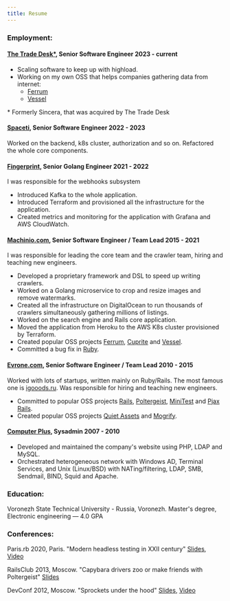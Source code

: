 ```yaml
---
title: Resume
---
```


### Employment:

#### <a href="https://sincera.io/" target="_blank">The Trade Desk*</a>, __Senior Software Engineer__ <span class="year float-right">2023 - current</span>

- Scaling software to keep up with highload.
- Working on my own OSS that helps companies gathering data from internet:
  - <a href="https://github.com/rubycdp/ferrum" target="_blank">Ferrum</a>
  - <a href="https://github.com/rubycdp/vessel" target="_blank">Vessel</a>

\* Formerly Sincera, that was acquired by The Trade Desk

#### <a href="https://www.spaceti.com/" target="_blank">Spaceti</a>, __Senior Software Engineer__ <span class="year float-right">2022 - 2023</span>

Worked on the backend, k8s cluster, authorization and so on. Refactored the whole core components.

#### <a href="https://fingerprint.com" target="_blank">Fingerprint</a>, __Senior Golang Engineer__ <span class="year float-right">2021 - 2022</span>

I was responsible for the webhooks subsystem

- Introduced Kafka to the whole application.
- Introduced Terraform and provisioned all the infrastructure for the application.
- Created metrics and monitoring for the application with Grafana and AWS CloudWatch.

#### <a href="https://machinio.com" target="_blank">Machinio.com</a>, __Senior Software Engineer / Team Lead__ <span class="year float-right">2015 - 2021</span>

I was responsible for leading the core team and the crawler team, hiring and teaching new engineers.

- Developed a proprietary framework and DSL to speed up writing crawlers.
- Worked on a Golang microservice to crop and resize images and remove watermarks.
- Created all the infrastructure on DigitalOcean to run thousands of crawlers simultaneously gathering millions of
listings.
- Worked on the search engine and Rails core application.
- Moved the application from Heroku to the AWS K8s cluster provisioned by Terraform.
- Created popular OSS projects <a href="https://github.com/rubycdp/ferrum" target="_blank">Ferrum</a>,
<a href="https://github.com/rubycdp/cuprite" target="_blank">Cuprite</a> and
<a href="https://github.com/rubycdp/vessel" target="_blank">Vessel</a>.
- Committed a bug fix in <a href="https://github.com/ruby/ruby/pull/1475" target="_blank">Ruby</a>.

#### <a href="https://evrone.com" target="_blank">Evrone.com</a>, __Senior Software Engineer / Team Lead__ <span class="year float-right">2010 - 2015</span>

Worked with lots of startups, written mainly on Ruby/Rails. The most famous one is <a href="https://igooods.ru/" target="_blank">igooods.ru</a>. Was
responsible for hiring and teaching new engineers.

- Committed to popular OSS projects <a href="http://contributors.rubyonrails.org/contributors/dmitry-vorotilin/commits" target="_blank">Rails</a>,
<a href="https://github.com/teampoltergeist/poltergeist/commits/master?author=route" target="_blank">Poltergeist</a>,
<a href="https://github.com/seattlerb/minitest/search?q=route&type=Commits" target="_blank">MiniTest</a> and
<a href="https://github.com/rails/pjax_rails/commits/master?author=route" target="_blank">Pjax Rails</a>.
- Created popular OSS projects <a href="https://github.com/evrone/quiet_assets/commits/master?author=route" target="_blank">Quiet Assets</a> and
<a href="https://github.com/elixir-mogrify/mogrify" target="_blank">Mogrify</a>.


#### [Computer Plus](), __Sysadmin__ <span class="year float-right">2007 - 2010</span>

- Developed and maintained the company's website using PHP, LDAP and MySQL.
- Orchestrated heterogeneous network with Windows AD, Terminal Services, and Unix (Linux/BSD) with NATing/filtering,
LDAP, SMB, Sendmail, BIND, Squid and Apache.

### Education:
Voronezh State Technical University - Russia, Voronezh.
Master's degree, Electronic engineering — 4.0 GPA

### Conferences:
Paris.rb 2020, Paris. "Modern headless testing in XXII century"
<a href="https://docs.google.com/presentation/d/1c0qqWfhqzE6anMHxg5qKEYubnZA1GKEuZ-wHWJTYwEI/edit#slide=id.g76790d646e_1_0" target="_blank">Slides</a>,
<a href="https://www.youtube.com/watch?v=W1gRysJE5og&ab_channel=parisrb" target="_blank">Video</a>

RailsClub 2013, Moscow. "Capybara drivers zoo or make friends with Poltergeist"
<a href="https://github.com/route/railsclub_2013" target="_blank">Slides</a>

DevConf 2012, Moscow. "Sprockets under the hood"
<a href="https://docs.google.com/presentation/d/1Paqm3uDVYFNGvfg5GXcwHD4hMQr8az0Jdr4-EUIVFn4/edit" target="_blank">Slides</a>,
<a href="http://www.youtube.com/watch?v=2t4SfcL8KMc" target="_blank">Video</a>
